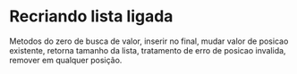 # Recriando lista ligada 
Metodos do zero de busca de valor, inserir no final, mudar valor de posicao existente, retorna tamanho da lista, 
tratamento de erro de posicao invalida, remover em qualquer posição.
